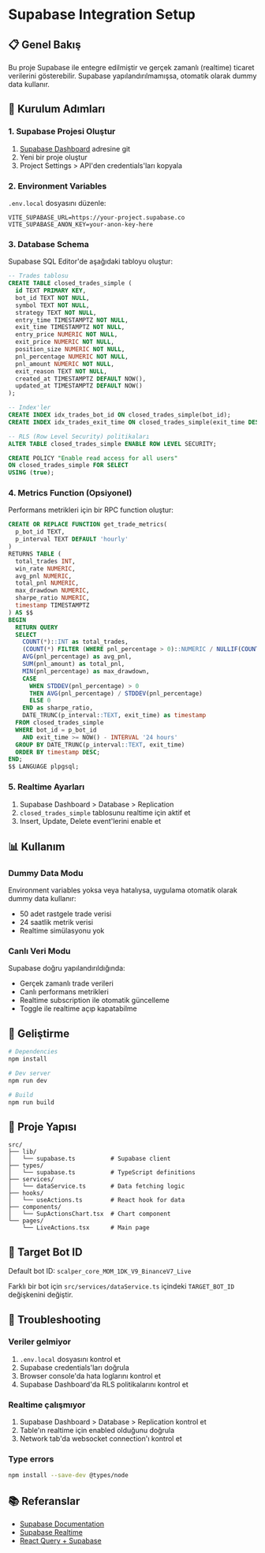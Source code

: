 # Supabase Integration Setup

## 📋 Genel Bakış
Bu proje Supabase ile entegre edilmiştir ve gerçek zamanlı (realtime) ticaret verilerini gösterebilir. Supabase yapılandırılmamışsa, otomatik olarak dummy data kullanır.

## 🚀 Kurulum Adımları

### 1. Supabase Projesi Oluştur
1. [Supabase Dashboard](https://app.supabase.com) adresine git
2. Yeni bir proje oluştur
3. Project Settings > API'den credentials'ları kopyala

### 2. Environment Variables
`.env.local` dosyasını düzenle:
```env
VITE_SUPABASE_URL=https://your-project.supabase.co
VITE_SUPABASE_ANON_KEY=your-anon-key-here
```

### 3. Database Schema
Supabase SQL Editor'de aşağıdaki tabloyu oluştur:

```sql
-- Trades tablosu
CREATE TABLE closed_trades_simple (
  id TEXT PRIMARY KEY,
  bot_id TEXT NOT NULL,
  symbol TEXT NOT NULL,
  strategy TEXT NOT NULL,
  entry_time TIMESTAMPTZ NOT NULL,
  exit_time TIMESTAMPTZ NOT NULL,
  entry_price NUMERIC NOT NULL,
  exit_price NUMERIC NOT NULL,
  position_size NUMERIC NOT NULL,
  pnl_percentage NUMERIC NOT NULL,
  pnl_amount NUMERIC NOT NULL,
  exit_reason TEXT NOT NULL,
  created_at TIMESTAMPTZ DEFAULT NOW(),
  updated_at TIMESTAMPTZ DEFAULT NOW()
);

-- Index'ler
CREATE INDEX idx_trades_bot_id ON closed_trades_simple(bot_id);
CREATE INDEX idx_trades_exit_time ON closed_trades_simple(exit_time DESC);

-- RLS (Row Level Security) politikaları
ALTER TABLE closed_trades_simple ENABLE ROW LEVEL SECURITY;

CREATE POLICY "Enable read access for all users" 
ON closed_trades_simple FOR SELECT 
USING (true);
```

### 4. Metrics Function (Opsiyonel)
Performans metrikleri için bir RPC function oluştur:

```sql
CREATE OR REPLACE FUNCTION get_trade_metrics(
  p_bot_id TEXT,
  p_interval TEXT DEFAULT 'hourly'
)
RETURNS TABLE (
  total_trades INT,
  win_rate NUMERIC,
  avg_pnl NUMERIC,
  total_pnl NUMERIC,
  max_drawdown NUMERIC,
  sharpe_ratio NUMERIC,
  timestamp TIMESTAMPTZ
) AS $$
BEGIN
  RETURN QUERY
  SELECT 
    COUNT(*)::INT as total_trades,
    (COUNT(*) FILTER (WHERE pnl_percentage > 0)::NUMERIC / NULLIF(COUNT(*), 0) * 100) as win_rate,
    AVG(pnl_percentage) as avg_pnl,
    SUM(pnl_amount) as total_pnl,
    MIN(pnl_percentage) as max_drawdown,
    CASE 
      WHEN STDDEV(pnl_percentage) > 0 
      THEN AVG(pnl_percentage) / STDDEV(pnl_percentage)
      ELSE 0 
    END as sharpe_ratio,
    DATE_TRUNC(p_interval::TEXT, exit_time) as timestamp
  FROM closed_trades_simple
  WHERE bot_id = p_bot_id
    AND exit_time >= NOW() - INTERVAL '24 hours'
  GROUP BY DATE_TRUNC(p_interval::TEXT, exit_time)
  ORDER BY timestamp DESC;
END;
$$ LANGUAGE plpgsql;
```

### 5. Realtime Ayarları
1. Supabase Dashboard > Database > Replication
2. `closed_trades_simple` tablosunu realtime için aktif et
3. Insert, Update, Delete event'lerini enable et

## 📊 Kullanım

### Dummy Data Modu
Environment variables yoksa veya hatalıysa, uygulama otomatik olarak dummy data kullanır:
- 50 adet rastgele trade verisi
- 24 saatlik metrik verisi
- Realtime simülasyonu yok

### Canlı Veri Modu
Supabase doğru yapılandırıldığında:
- Gerçek zamanlı trade verileri
- Canlı performans metrikleri
- Realtime subscription ile otomatik güncelleme
- Toggle ile realtime açıp kapatabilme

## 🔧 Geliştirme

```bash
# Dependencies
npm install

# Dev server
npm run dev

# Build
npm run build
```

## 📁 Proje Yapısı

```
src/
├── lib/
│   └── supabase.ts          # Supabase client
├── types/
│   └── supabase.ts          # TypeScript definitions
├── services/
│   └── dataService.ts       # Data fetching logic
├── hooks/
│   └── useActions.ts        # React hook for data
├── components/
│   └── SupActionsChart.tsx  # Chart component
└── pages/
    └── LiveActions.tsx      # Main page
```

## 🎯 Target Bot ID
Default bot ID: `scalper_core_MOM_1DK_V9_BinanceV7_Live`

Farklı bir bot için `src/services/dataService.ts` içindeki `TARGET_BOT_ID` değişkenini değiştir.

## 🐛 Troubleshooting

### Veriler gelmiyor
1. `.env.local` dosyasını kontrol et
2. Supabase credentials'ları doğrula
3. Browser console'da hata loglarını kontrol et
4. Supabase Dashboard'da RLS politikalarını kontrol et

### Realtime çalışmıyor
1. Supabase Dashboard > Database > Replication kontrol et
2. Table'ın realtime için enabled olduğunu doğrula
3. Network tab'da websocket connection'ı kontrol et

### Type errors
```bash
npm install --save-dev @types/node
```

## 📚 Referanslar
- [Supabase Documentation](https://supabase.com/docs)
- [Supabase Realtime](https://supabase.com/docs/guides/realtime)
- [React Query + Supabase](https://supabase.com/docs/guides/getting-started/tutorials/with-react)
